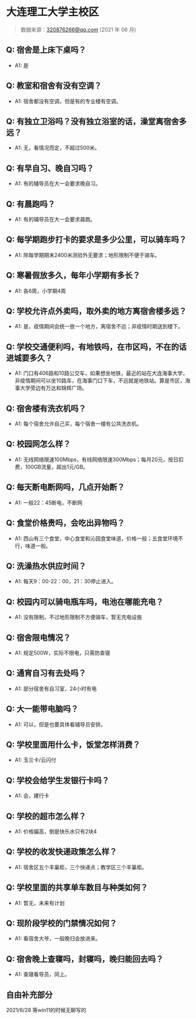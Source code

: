 # 大连理工大学主校区

> 数据来源：320876266@qq.com (2021 年 06 月)

## Q: 宿舍是上床下桌吗？

- A1: 是

## Q: 教室和宿舍有没有空调？

- A1: 宿舍都没有空调，但是有的专业楼有空调。

## Q: 有独立卫浴吗？没有独立浴室的话，澡堂离宿舍多远？

- A1: 无，看情况而定，不超过500米。

## Q: 有早自习、晚自习吗？

- A1: 有的辅导员在大一会要求晚自习。

## Q: 有晨跑吗？

- A1: 有的辅导员在大一会要求晨跑。

## Q: 每学期跑步打卡的要求是多少公里，可以骑车吗？

- A1: 除每学期期末2400米测验外无要求；地形限制不便于骑车。

## Q: 寒暑假放多久，每年小学期有多长？

- A1: 各6周，小学期4周

## Q: 学校允许点外卖吗，取外卖的地方离宿舍楼多远？

- A1: 是，疫情期间会统一放一个地方，离宿舍不远；非疫情时期送到楼下。

## Q: 学校交通便利吗，有地铁吗，在市区吗，不在的话进城要多久？

- A1: 门口有406路和10路公交车，如果想坐地铁，最近的站在大连海事大学，非疫情期间可以坐10路车，在海事门口下车，不远就是地铁站。算是市区，海事大学旁边有万达和锦辉广场。

## Q: 宿舍楼有洗衣机吗？

- A1: 每个宿舍允许自己买，每个宿舍一楼有公共洗衣机。

## Q: 校园网怎么样？

- A1: 无线网络限速100Mbps，有线网络限速300Mbps；每月20元，按日扣费，100GB流量，超出1元/GB。

## Q: 每天断电断网吗，几点开始断？

- A1: 一般22：45断电，不断网

## Q: 食堂价格贵吗，会吃出异物吗？

- A1: 西山有三个食堂，中心食堂和沁园食堂味道，价格一般；五食堂环境不行，味道一般。

## Q: 洗澡热水供应时间？

- A1: 每天9：00-22：00，21：30停止进入。

## Q: 校园内可以骑电瓶车吗，电池在哪能充电？

- A1: 没有限制，不过地形限制不方便骑车，暂无充电设施

## Q: 宿舍限电情况？

- A1: 规定500W，实际不限电，只需防查寝

## Q: 通宵自习有去处吗？

- A1: 部分宿舍有自习室，24小时有电

## Q: 大一能带电脑吗？

- A1: 可以，但是也要具体看辅导员安排。

## Q: 学校里面用什么卡，饭堂怎样消费？

- A1: 玉兰卡/云闪付

## Q: 学校会给学生发银行卡吗？

- A1: 会，建行卡

## Q: 学校的超市怎么样？

- A1: 价格偏高，倒是快乐水只有2块4

## Q: 学校的收发快递政策怎么样？

- A1: 宿舍区五个丰巢柜，三个快递点；教学区三个丰巢柜。

## Q: 学校里面的共享单车数目与种类如何？

- A1: 暂无，未来有计划

## Q: 现阶段学校的门禁情况如何？

- A1: 看宿舍大爷，一般晚归会放进来。

## Q: 宿舍晚上查寝吗，封寝吗，晚归能回去吗？

- A1: 查寝看导员，同上。

## 自由补充部分

2021/6/28 等win11的时候无聊写的